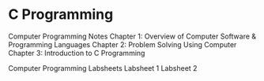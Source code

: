 # C Programming
Computer Programming Notes
Chapter 1: Overview of Computer Software & Programming Languages
Chapter 2: Problem Solving Using Computer
Chapter 3: Introduction to C Programming

Computer Programming Labsheets
Labsheet 1
Labsheet 2

